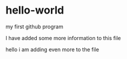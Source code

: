 # hello-world
my first github program

I have added some more information to this file

hello i am adding even more to the file

